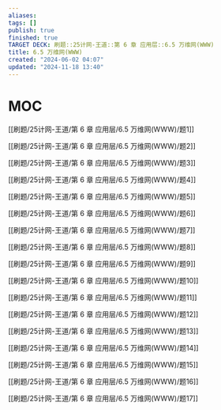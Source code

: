 ```yaml
---
aliases: 
tags: []
publish: true
finished: true
TARGET DECK: 刷题::25计网-王道::第 6 章 应用层::6.5 万维网(WWW)
title: 6.5 万维网(WWW)
created: "2024-06-02 04:07"
updated: "2024-11-18 13:40"
---
```

# MOC

[[刷题/25计网-王道/第 6 章 应用层/6.5 万维网(WWW)/题1]]

[[刷题/25计网-王道/第 6 章 应用层/6.5 万维网(WWW)/题2]]

[[刷题/25计网-王道/第 6 章 应用层/6.5 万维网(WWW)/题3]]

[[刷题/25计网-王道/第 6 章 应用层/6.5 万维网(WWW)/题4]]

[[刷题/25计网-王道/第 6 章 应用层/6.5 万维网(WWW)/题5]]

[[刷题/25计网-王道/第 6 章 应用层/6.5 万维网(WWW)/题6]]

[[刷题/25计网-王道/第 6 章 应用层/6.5 万维网(WWW)/题7]]

[[刷题/25计网-王道/第 6 章 应用层/6.5 万维网(WWW)/题8]]

[[刷题/25计网-王道/第 6 章 应用层/6.5 万维网(WWW)/题9]]

[[刷题/25计网-王道/第 6 章 应用层/6.5 万维网(WWW)/题10]]

[[刷题/25计网-王道/第 6 章 应用层/6.5 万维网(WWW)/题11]]

[[刷题/25计网-王道/第 6 章 应用层/6.5 万维网(WWW)/题12]]

[[刷题/25计网-王道/第 6 章 应用层/6.5 万维网(WWW)/题13]]

[[刷题/25计网-王道/第 6 章 应用层/6.5 万维网(WWW)/题14]]

[[刷题/25计网-王道/第 6 章 应用层/6.5 万维网(WWW)/题15]]

[[刷题/25计网-王道/第 6 章 应用层/6.5 万维网(WWW)/题16]]

[[刷题/25计网-王道/第 6 章 应用层/6.5 万维网(WWW)/题17]]

